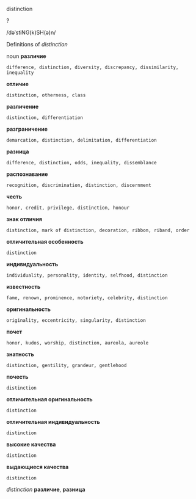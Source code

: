distinction

?

/dəˈstiNG(k)SH(ə)n/

Definitions of _distinction_

noun
**различие**

    difference, distinction, diversity, discrepancy, dissimilarity, inequality
**отличие**

    distinction, otherness, class
**различение**

    distinction, differentiation
**разграничение**

    demarcation, distinction, delimitation, differentiation
**разница**

    difference, distinction, odds, inequality, dissemblance
**распознавание**

    recognition, discrimination, distinction, discernment
**честь**

    honor, credit, privilege, distinction, honour
**знак отличия**

    distinction, mark of distinction, decoration, ribbon, riband, order
**отличительная особенность**

    distinction
**индивидуальность**

    individuality, personality, identity, selfhood, distinction
**известность**

    fame, renown, prominence, notoriety, celebrity, distinction
**оригинальность**

    originality, eccentricity, singularity, distinction
**почет**

    honor, kudos, worship, distinction, aureola, aureole
**знатность**

    distinction, gentility, grandeur, gentlehood
**почесть**

    distinction
**отличительная оригинальность**

    distinction
**отличительная индивидуальность**

    distinction
**высокие качества**

    distinction
**выдающиеся качества**

    distinction

_distinction_
**различие**, **разница**